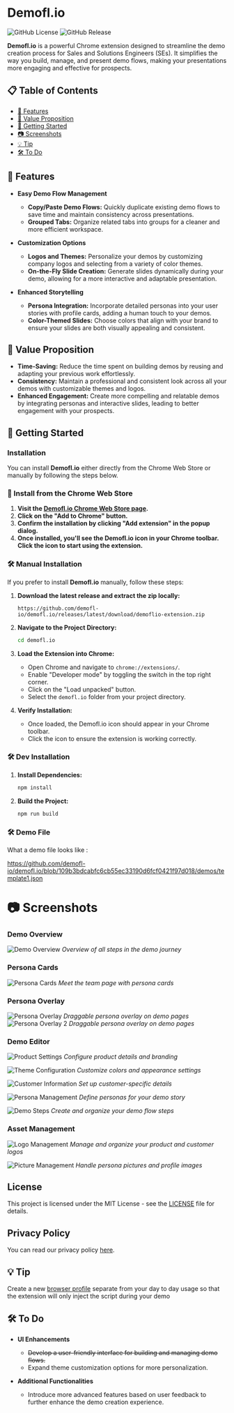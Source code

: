 # Demofl.io

![GitHub License](https://img.shields.io/github/license/demofl-io/demofl.io)
![GitHub Release](https://img.shields.io/github/v/release/demofl-io/demofl.io)




**Demofl.io** is a powerful Chrome extension designed to streamline the demo creation process for Sales and Solutions Engineers (SEs). It simplifies the way you build, manage, and present demo flows, making your presentations more engaging and effective for prospects.

## 📋 Table of Contents

- [📌 Features](#-features)
- [🎯 Value Proposition](#-value-proposition)
- [🚀 Getting Started](#-getting-started)
- [📷 Screenshots](#-screenshots)
- [💡 Tip](#-tip)
- [🛠️ To Do](#%EF%B8%8F-to-do)

## 📌 Features

- **Easy Demo Flow Management**
  - **Copy/Paste Demo Flows:** Quickly duplicate existing demo flows to save time and maintain consistency across presentations.
  - **Grouped Tabs:** Organize related tabs into groups for a cleaner and more efficient workspace.

- **Customization Options**
  - **Logos and Themes:** Personalize your demos by customizing company logos and selecting from a variety of color themes.
  - **On-the-Fly Slide Creation:** Generate slides dynamically during your demo, allowing for a more interactive and adaptable presentation.

- **Enhanced Storytelling**
  - **Persona Integration:** Incorporate detailed personas into your user stories with profile cards, adding a human touch to your demos.
  - **Color-Themed Slides:** Choose colors that align with your brand to ensure your slides are both visually appealing and consistent.

## 🎯 Value Proposition

- **Time-Saving:** Reduce the time spent on building demos by reusing and adapting your previous work effortlessly.
- **Consistency:** Maintain a professional and consistent look across all your demos with customizable themes and logos.
- **Enhanced Engagement:** Create more compelling and relatable demos by integrating personas and interactive slides, leading to better engagement with your prospects.

## 🚀 Getting Started


### Installation

You can install **Demofl.io** either directly from the Chrome Web Store or manually by following the steps below.

### 🛒 Install from the Chrome Web Store

1. **Visit the [Demofl.io Chrome Web Store page](https://chromewebstore.google.com/detail/demoflio/abobjbfojjkoonmfffjppmkobmbcebdj?authuser=1&hl=en&pli=1).**
2. **Click on the "Add to Chrome" button.**
3. **Confirm the installation by clicking "Add extension" in the popup dialog.**
4. **Once installed, you'll see the Demofl.io icon in your Chrome toolbar. Click the icon to start using the extension.**


### 🛠️ Manual Installation

If you prefer to install **Demofl.io** manually, follow these steps:

1. **Download the latest release and extract the zip locally:**
    ```
    https://github.com/demofl-io/demofl.io/releases/latest/download/demoflio-extension.zip
    ```
2. **Navigate to the Project Directory:**
    ```bash
    cd demofl.io
    ```
3. **Load the Extension into Chrome:**
    - Open Chrome and navigate to `chrome://extensions/`.
    - Enable "Developer mode" by toggling the switch in the top right corner.
    - Click on the "Load unpacked" button.
    - Select the `demofl.io` folder from your project directory.



4. **Verify Installation:**
    - Once loaded, the Demofl.io icon should appear in your Chrome toolbar.
    - Click the icon to ensure the extension is working correctly.

### 🛠️ Dev Installation

1. **Install Dependencies:**
    ```bash
    npm install
    ```
2. **Build the Project:**
    ```bash
    npm run build
    ```

### 🛠️ Demo File

What a demo file looks like :

https://github.com/demofl-io/demofl.io/blob/109b3bdcabfc6cb55ec33190d6fcf0421f97d018/demos/template1.json

# 📷 Screenshots

### Demo Overview
![Demo Overview](screenshots/1-journey.png)
*Overview of all steps in the demo journey*

### Persona Cards
![Persona Cards](screenshots/2-team.png)
*Meet the team page with persona cards*

### Persona Overlay
![Persona Overlay](screenshots/3-overlay1.png)
*Draggable persona overlay on demo pages*
![Persona Overlay 2](screenshots/4-overlay2.png)
*Draggable persona overlay on demo pages*

### Demo Editor
![Product Settings](screenshots/5-edit-product.png)
*Configure product details and branding*

![Theme Configuration](screenshots/6-edit-theme.png)
*Customize colors and appearance settings*

![Customer Information](screenshots/7-edit-customer.png)
*Set up customer-specific details*

![Persona Management](screenshots/8-edit-personas.png)
*Define personas for your demo story*

![Demo Steps](screenshots/9-edit-steps.png)
*Create and organize your demo flow steps*

### Asset Management
![Logo Management](screenshots/10-manage-logos.png)
*Manage and organize your product and customer logos*

![Picture Management](screenshots/11-manage-pictures.png)
*Handle persona pictures and profile images*

## License
This project is licensed under the MIT License - see the [LICENSE](LICENSE) file for details.

## Privacy Policy
You can read our privacy policy [here](./PRIVACY_POLICY.md).

## 💡 Tip
Create a new [browser profile](https://support.google.com/chrome/answer/2364824?hl=en&co=GENIE.Platform=Desktop) separate from your day to day usage so that the extension will only inject the script during your demo

## 🛠️ To Do

- **UI Enhancements**
  - ~~Develop a user-friendly interface for building and managing demo flows.~~
  - Expand theme customization options for more personalization.

- **Additional Functionalities**
  - Introduce more advanced features based on user feedback to further enhance the demo creation experience.

